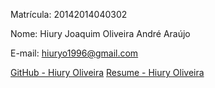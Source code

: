 Matrícula: 20142014040302

Nome: Hiury Joaquim Oliveira André Araújo

E-mail: hiuryo1996@gmail.com

[GitHub - Hiury Oliveira](https://github.com/hiuryoliveira/)
[Resume - Hiury Oliveira](resume.md)

